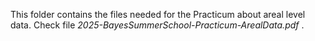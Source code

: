 This folder contains the files needed for the Practicum about areal level data. Check file _2025-BayesSummerSchool-Practicum-ArealData.pdf_ .
